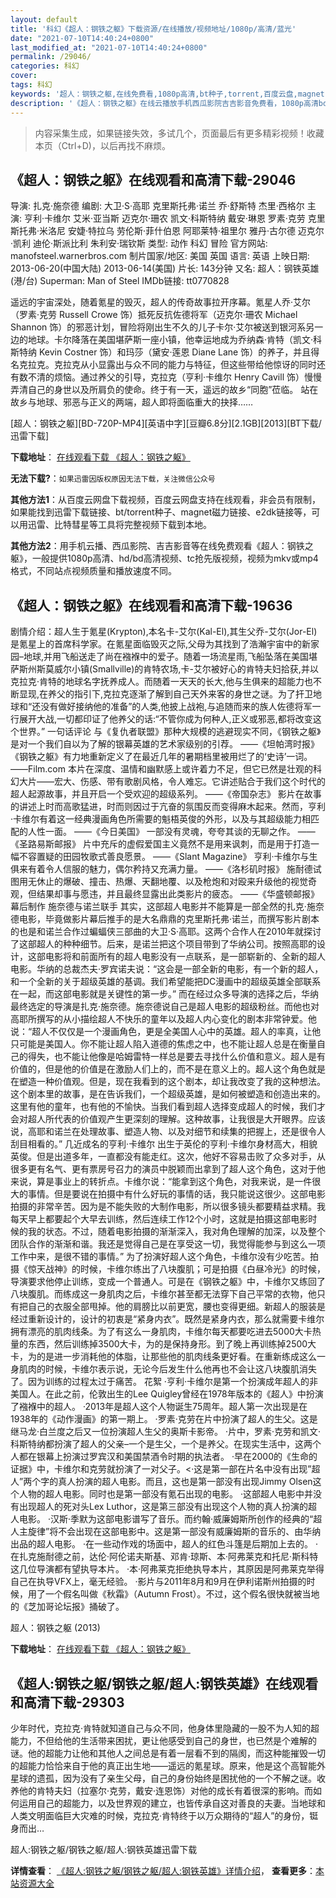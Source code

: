 ```yaml
---
layout: default
title: '科幻《超人：钢铁之躯》下载资源/在线播放/视频地址/1080p/高清/蓝光'
date: "2021-07-10T14:40:24+0800"
last_modified_at: "2021-07-10T14:40:24+0800"
permalink: /29046/
categories: 科幻
cover:
tags: 科幻
keywords: '超人：钢铁之躯,在线免费看,1080p高清,bt种子,torrent,百度云盘,magnet,磁力链,迅雷下载资源'
description: '《超人：钢铁之躯》在线云播放手机西瓜影院吉吉影音免费看，1080p高清bd/hd未删减完整版和tc抢先枪版，mkv/mp4格式，附带bt/torrent种子、magnet/磁力链、百度云盘、网盘资源迅雷下载链接'
---
```


>内容采集生成，如果链接失效，多试几个，页面最后有更多精彩视频！收藏本页（Ctrl+D)，以后再找不麻烦。


## 《超人：钢铁之躯》在线观看和高清下载-29046

导演: 扎克·施奈德 编剧: 大卫·S·高耶 克里斯托弗·诺兰 乔·舒斯特 杰里·西格尔 主演: 亨利·卡维尔 艾米·亚当斯 迈克尔·珊农 凯文·科斯特纳 戴安·琳恩 罗素·克劳 克里斯托弗·米洛尼 安婕·特拉乌 劳伦斯·菲什伯恩 阿耶莱特·祖里尔 雅丹·古尔德 迈克尔·凯利 迪伦·斯派比利 朱利安·瑞钦斯 类型: 动作 科幻 冒险 官方网站: manofsteel.warnerbros.com 制片国家/地区: 美国 英国 语言: 英语 上映日期: 2013-06-20(中国大陆) 2013-06-14(美国) 片长: 143分钟 又名: 超人：钢铁英雄(港/台) Superman: Man of Steel IMDb链接: tt0770828

遥远的宇宙深处，随着氪星的毁灭，超人的传奇故事拉开序幕。氪星人乔·艾尔（罗素·克劳 Russell Crowe 饰）抵死反抗佐德将军（迈克尔·珊农 Michael Shannon 饰）的邪恶计划，冒险将刚出生不久的儿子卡尔·艾尔被送到银河系另一边的地球。卡尔降落在美国堪萨斯一座小镇，他幸运地成为乔纳森·肯特（凯文·科斯特纳 Kevin Costner 饰）和玛莎（黛安·莲恩 Diane Lane 饰）的养子，并且得名克拉克。克拉克从小显露出与众不同的能力与特征，但这些带给他惊讶的同时还有数不清的烦恼。通过养父的引导，克拉克（亨利·卡维尔 Henry Cavill 饰）慢慢弄清自己的身世以及所肩负的使命。终于有一天，遥远的故乡“同胞”莅临。 站在故乡与地球、邪恶与正义的两端，超人即将面临重大的抉择……


[超人：钢铁之躯][BD-720P-MP4][英语中字][豆瓣6.8分][2.1GB][2013][BT下载/迅雷下载]

**下载地址**： [在线观看下载 《超人：钢铁之躯》](https://www.btdx8.com/torrent/man_of_steel_2013.html) 


**无法下载?**：`如果迅雷因版权原因无法下载，关注微信公众号 `

**其他方法1**：从百度云网盘下载视频，百度云网盘支持在线观看，非会员有限制，如果能找到迅雷下载链接、bt/torrent种子、magnet磁力链接、e2dk链接等，可以用迅雷、比特彗星等工具将完整视频下载到本地。

**其他方法2**：用手机云播、西瓜影院、吉吉影音等在线免费观看《超人：钢铁之躯》，一般提供1080p高清、hd/bd高清视频、tc抢先版视频，视频为mkv或mp4格式，不同站点视频质量和播放速度不同。


## 《超人：钢铁之躯》在线观看和高清下载-19636

剧情介绍：超人生于氪星(Krypton),本名卡-艾尔(Kal-El),其生父乔-艾尔(Jor-El)是氪星上的首席科学家。在氪星面临毁灭之际,父母为其找到了浩瀚宇宙中的新家园–地球,并用飞船送走了尚在襁褓中的爱子。随着一场流星雨,飞船坠落在美国堪萨斯州斯莫威尔小镇(Smallville)的肯特农场,卡-艾尔被好心的肯特夫妇拾获,并以克拉克·肯特的地球名字抚养成人。而随着一天天的长大,他与生俱来的超能力也不断显现,在养父的指引下,克拉克逐渐了解到自己天外来客的身世之谜。为了扞卫地球和“还没有做好接纳他的准备”的人类,他披上战袍,与追随而来的族人佐德将军一行展开大战,一切都印证了他养父的话:“不管你成为何种人,正义或邪恶,都将改变这个世界。”   一句话评论   与《复仇者联盟》那种大规模的逃避现实不同，《钢铁之躯》是对一个我们自以为了解的银幕英雄的艺术家级别的引荐。   ——《坦帕湾时报》   《钢铁之躯》有力地重新定义了在最近几年的暑期档里被用烂了的‘史诗’一词。   ——Film.com   本片在深度、温情和幽默感上或许着力不足，但它已然是壮观的科幻大片——宏大、伤感、带有歌剧风格，令人难忘。它讲述贴合于我们这个时代的超人起源故事，并且开启一个受欢迎的超级系列。   ——《帝国杂志》   影片在故事的讲述上时而高歌猛进，时而则因过于亢奋的氛围反而变得麻木起来。然而，亨利·卡维尔有着这一经典漫画角色所需要的魁梧英俊的外形，以及与其超级能力相匹配的人性一面。   ——《今日美国》   一部没有灵魂，夸夸其谈的无聊之作。   ——《圣路易斯邮报》   片中充斥的虚假爱国主义竟然不是用来讽刺，而是用于打造一幅不容置疑的田园牧歌式善良愿景。   ——《Slant Magazine》   亨利·卡维尔与生俱来有着令人信服的魅力，偶尔矜持又充满力量。   ——《洛杉矶时报》   施耐德试图用无休止的爆破、撞击、热爆、天翻地覆、以及枪炮和对殴来升级他的视觉奇观，但结果却事与愿违，并且最终显露出此类影片的疲态。   ——《华盛顿邮报》 幕后制作   施奈德与诺兰联手   其实，这部超人电影并不能算是一部全然的扎克·施奈德电影，毕竟做影片幕后推手的是大名鼎鼎的克里斯托弗·诺兰，而撰写影片剧本的也是和诺兰合作过蝙蝠侠三部曲的大卫·S·高耶。这两个合作人在2010年就探讨了这部超人的种种细节。后来，是诺兰把这个项目带到了华纳公司。按照高耶的设计，这部电影将和前面所有的超人电影没有一点联系，是一部崭新的、全新的超人电影。华纳的总裁杰夫·罗宾诺夫说：“这会是一部全新的电影，有一个新的超人，和一个全新的关于超级英雄的基调。我们希望能把DC漫画中的超级英雄全部联系在一起，而这部电影就是关键性的第一步。”   而在经过众多导演的选择之后，华纳最终选定的导演是扎克·施奈德。施奈德说自己是超人电影的超级粉丝。而他也对高耶所撰写的从小描绘超人不快乐的童年以及超人内心变化的剧本非常钟爱。他说：“超人不仅仅是一个漫画角色，更是全美国人心中的英雄。超人的率真，让他只可能是美国人。你不能让超人陷入道德的焦虑之中，也不能让超人总是在衡量自己的得失，也不能让他像是哈姆雷特一样总是要去寻找什么价值和意义。超人是有价值的，但是他的价值是在激励人们上的，而不是在意义上的。超人这个角色就是在塑造一种价值观。但是，现在我看到的这个剧本，却让我改变了我的这种想法。这个剧本里的故事，是在告诉我们，一个超级英雄，是如何被塑造和创造出来的。这里有他的童年，也有他的不愉快。当我们看到超人选择变成超人的时候，我们才会对超人所代表的价值观产生更深刻的理解。这种故事，让我很是大开眼界。应该说，高耶和诺兰在处理故事、塑造人物、以及对细节和续集的把握上，还是很令人刮目相看的。”   几近成名的亨利·卡维尔   出生于英伦的亨利·卡维尔身材高大，相貌英俊。但是出道多年，一直都没有能走红。这次，他好不容易击败了众多对手，从很多更有名气、更有票房号召力的演员中脱颖而出拿到了超人这个角色，这对于他来说，算是事业上的转折点。卡维尔说：“能拿到这个角色，对我来说，是一件很大的事情。但是要说在拍摄中有什么好玩的事情的话，我只能说这很少。这部电影拍摄的非常辛苦。因为是不能失败的大制作电影，所以很多镜头都要精益求精。我每天早上都要起个大早去训练，然后连续工作12个小时，这就是拍摄这部电影时候的我的状态。不过，随着电影拍摄的渐渐深入，我对角色理解的加深，以及整个团队合作的渐渐和谐。我还是觉得自己是在享受这一切，我觉得能参与到这么一项工作中来，是很不错的事情。”   为了扮演好超人这个角色，卡维尔没有少吃苦。拍摄《惊天战神》的时候，卡维尔练出了八块腹肌；可是拍摄《白昼冷光》的时候，导演要求他停止训练，变成一个普通人。可是在《钢铁之躯》中，卡维尔又练回了八块腹肌。而练成这一身肌肉之后，卡维尔甚至都无法穿下自己平常的衣物，他只有把自己的衣服全部甩掉。他的肩膀比以前更宽，腰也变得更细。新超人的服装是经过重新设计的，设计的初衷是“紧身内衣”。既然是紧身内衣，那么就需要卡维尔拥有漂亮的肌肉线条。为了有这么一身肌肉，卡维尔每天都要吃进去5000大卡热量的东西，然后训练掉3500大卡，为的是保持身形。到了晚上再训练掉2500大卡，为的是进一步消耗他的体脂，让那些他的肌肉线条更好看。在重新练成这么一身肌肉的时候，卡维尔表示说，无论今后发生什么他再也不会让这八块腹肌消失了。因为训练的过程太过于痛苦。   花絮   ·亨利·卡维尔是第一个扮演成年超人的非美国人。在此之前，伦敦出生的Lee Quigley曾经在1978年版本的《超人》中扮演了襁褓中的超人。   ·2013年是超人这个人物诞生75周年。超人第一次出现是在1938年的《动作漫画》的第一期上。   ·罗素·克劳在片中扮演了超人的生父。这是继马龙·白兰度之后又一位扮演超人生父的奥斯卡影帝。   ·片中，罗素·克劳和凯文·科斯特纳都扮演了超人的父亲–一个是生父，一个是养父。在现实生活中，这两个人都在银幕上扮演过罗宾汉和美国禁酒令时期的执法者。   ·早在2000的《生命的证据》中，卡维尔和克劳就扮演了一对父子。<·这是第一部在片名中没有出现”超人”两个字的真人扮演的超人电影。而且，这也是第一部没有出现Jimmy Olsen这个人物的超人电影。同时也是第一部没有氪石出现的电影。   ·这部超人电影中并没有出现超人的死对头Lex Luthor，这是第三部没有出现这个人物的真人扮演的超人电影。   ·汉斯·季默为这部电影谱写了音乐。而约翰·威廉姆斯所创作的经典的“超人主旋律”将不会出现在这部电影中。这是第一部没有威廉姆斯的音乐的、由华纳出品的超人电影。   ·在一些动作戏的场面中，超人的红色斗篷是后期加上去的。   ·在扎克施耐德之前，达伦·阿伦诺夫斯基、邓肯·琼斯、本·阿弗莱克和托尼·斯科特这几位导演都有望执导本片。   ·本·阿弗莱克拒绝执导本片，其原因是阿弗莱克举得自己在执导VFX上，毫无经验。   ·影片与2011年8月和9月在伊利诺斯州拍摄的时候，用了一个假名叫做《秋霜》（Autumn Frost）。不过，这个假名很快就被当地的《芝加哥论坛报》捅破了。


超人：钢铁之躯 (2013)

**下载地址**： [在线观看下载 《超人：钢铁之躯》](https://www.btbtdy.me/btdy/dy4.html) 


## 《超人:钢铁之躯/钢铁之躯/超人:钢铁英雄》在线观看和高清下载-29303

少年时代，克拉克·肯特就知道自己与众不同，他身体里隐藏的一股不为人知的超能力，不但给他的生活带来困扰，更让他感受到自己的身世，也已然是个难解的谜。他的超能力让他和其他人之间总是有着一层看不到的隔阂，而这种能摧毁一切的超能力恰恰来自于他的真正出生地&mdash;—遥远的氪星球。原来，他是这个高智能外星球的遗孤，因为没有了亲生父母，自己的身份始终是困扰他的一个不解之谜。收养他的肯特夫妇（拉塞尔&middot;克劳，戴安&middot;连恩饰）对他的成长有着很深的影响。而如何运用自己的超能力，以及世界观的建立，也皆传承自这对善良的夫妻。当地球和人类文明面临巨大灾难的时候，克拉克&middot;肯特终于以万众期待的“超人”的身份，铤身而出…


超人:钢铁之躯/钢铁之躯/超人:钢铁英雄迅雷下载

**详情查看**： [《超人:钢铁之躯/钢铁之躯/超人:钢铁英雄》详情介绍](/movie/29303/)， **查看更多**：[本站资源大全](/movie/t/all/)

